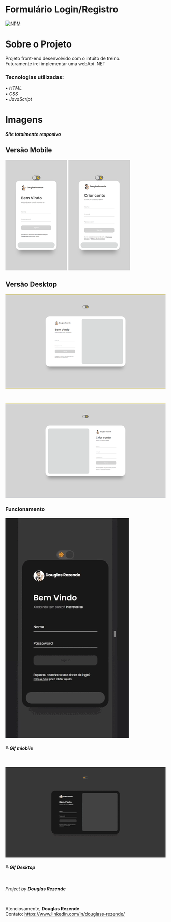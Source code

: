 # Formulário Login/Registro 
[![NPM](https://img.shields.io/github/license/DougRezende/UIForm)](https://github.com/DougRezende/login-register/blob/main/LICENSE)

# Sobre o Projeto

Projeto front-end desenvolvido com o intuito de treino. <br>
Futuramente irei implementar uma webApi .NET

### Tecnologias utilizadas:
<em>• HTML<br>
• CSS<br>
• JavaScript<br> </em>

# Imagens 
#### <em>Site totalmente resposivo</em>

## Versão Mobile

![Mobile 1](https://github.com/DougRezende/login_register/blob/main/assets/mobile_login.png) ![Mobile 2](https://github.com/DougRezende/login_register/blob/main/assets/mobile_registro.png)

## Versão Desktop

![Desktop 1](https://github.com/DougRezende/login_register/blob/main/assets/pc_login.png)

<br>

![Desktop 2](https://github.com/DougRezende/login_register/blob/main/assets/pc_registro.png)

### Funcionamento

![Gif Mobile](https://github.com/DougRezende/login_register/blob/main/assets/video_mobile.gif)
<br>
#### <em>╚ Gif miobile</em>

<br>

![Gif Desktop](https://github.com/DougRezende/login_register/blob/main/assets/video_pc.gif)
<br>
#### <em>╚ Gif Desktop</em>

<br>

<em>Project by <strong>Douglas Rezende</strong></em>

<br>

Atenciosamente, <strong>Douglas Rezende</strong><br>
Contato: https://www.linkedin.com/in/douglass-rezende/
